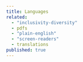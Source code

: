 ```yaml
---
title: Languages
related: 
  - "inclusivity-diversity"
  - pdfs
  - "plain-english"
  - "screen-readers"
  - translations
published: true
---
```


